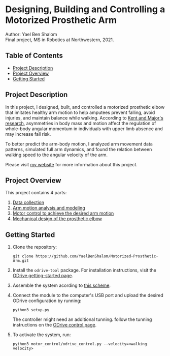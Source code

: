 # Designing, Building and Controlling a Motorized Prosthetic Arm

Author: Yael Ben Shalom<br>
Final project, MS in Robotics at Northwestern, 2021.


## Table of Contents

- [Project Description](#project_description)
- [Project Overview](#project_overview)
- [Getting Started](#getting-started)

## Project Description

In this project, I designed, built, and controlled a motorized prosthetic elbow that imitates healthy arm motion to help amputees prevent falling, avoid injuries, and maintain balance while walking. According to [Kent and Major's research](https://www.sciencedirect.com/science/article/abs/pii/S0268003320301248?casa_token=pASJip1O0HgAAAAA:ckojZ8F55NSTF2rAq7aVUub568BDZgnYYnto9notnVSgfjbTsNp5ktE2Q-ZMWgL62Lgc80yd), asymmetries in body mass and motion affect the regulation of whole-body angular momentum in individuals with upper limb absence and may increase fall risk.

To better predict the arm-body motion, I analyzed arm movement data patterns, simulated full arm dynamics, and found the relation between walking speed to the angular velocity of the arm.

Please visit [my website](https://yaelbenshalom.github.io/motorized_prosthetic_arm/index.html) for more information about this project.

## Project Overview

This project contains 4 parts:

1. [Data collection](https://github.com/YaelBenShalom/Motorized-Prosthetic-Arm/tree/master/data)
2. [Arm motion analysis and modeling](https://github.com/YaelBenShalom/Motorized-Prosthetic-Arm/tree/master/motor_control/arm_pendulum_modeling)
3. [Motor control to achieve the desired arm motion](https://github.com/YaelBenShalom/Motorized-Prosthetic-Arm/tree/master/motor_control)
4. [Mechanical design of the prosthetic elbow](https://github.com/YaelBenShalom/Motorized-Prosthetic-Arm/tree/master/mech_design)

## Getting Started

1. Clone the repository:
    ```
    git clone https://github.com/YaelBenShalom/Motorized-Prosthetic-Arm.git
    ```

2. Install the `odrive-tool` package. For installation instructions, visit the [ODrive getting-started page](https://docs.odriverobotics.com/).

3. Assemble the system acording to [this scheme]().

4. Connect the module to the computer's USB port and upload the desired ODrive configuration by running:
    ```
    python3 setup.py
    ```

    The controller might need an additional tunning. follow the tunning instructions on the [ODrive control page](https://docs.odriverobotics.com/control).

5. To activate the system, run:
    ```
    python3 motor_control/odrive_control.py --velocity=<walking velocity>
    ```
